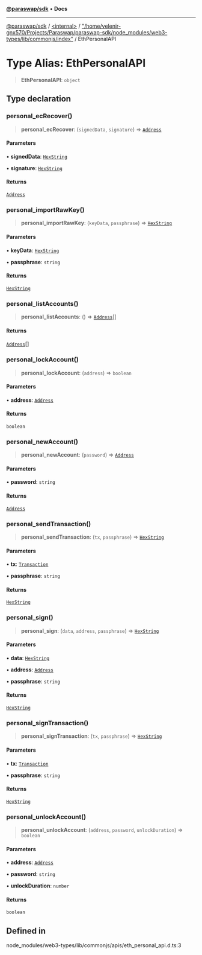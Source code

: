[**@paraswap/sdk**](../../../../README.md) • **Docs**

***

[@paraswap/sdk](../../../../globals.md) / [\<internal\>](../../../README.md) / ["/home/velenir-gnx570/Projects/Paraswap/paraswap-sdk/node\_modules/web3-types/lib/commonjs/index"](../README.md) / EthPersonalAPI

# Type Alias: EthPersonalAPI

> **EthPersonalAPI**: `object`

## Type declaration

### personal\_ecRecover()

> **personal\_ecRecover**: (`signedData`, `signature`) => [`Address`](../../../type-aliases/Address.md)

#### Parameters

• **signedData**: [`HexString`](../../../type-aliases/HexString.md)

• **signature**: [`HexString`](../../../type-aliases/HexString.md)

#### Returns

[`Address`](../../../type-aliases/Address.md)

### personal\_importRawKey()

> **personal\_importRawKey**: (`keyData`, `passphrase`) => [`HexString`](../../../type-aliases/HexString.md)

#### Parameters

• **keyData**: [`HexString`](../../../type-aliases/HexString.md)

• **passphrase**: `string`

#### Returns

[`HexString`](../../../type-aliases/HexString.md)

### personal\_listAccounts()

> **personal\_listAccounts**: () => [`Address`](../../../type-aliases/Address.md)[]

#### Returns

[`Address`](../../../type-aliases/Address.md)[]

### personal\_lockAccount()

> **personal\_lockAccount**: (`address`) => `boolean`

#### Parameters

• **address**: [`Address`](../../../type-aliases/Address.md)

#### Returns

`boolean`

### personal\_newAccount()

> **personal\_newAccount**: (`password`) => [`Address`](../../../type-aliases/Address.md)

#### Parameters

• **password**: `string`

#### Returns

[`Address`](../../../type-aliases/Address.md)

### personal\_sendTransaction()

> **personal\_sendTransaction**: (`tx`, `passphrase`) => [`HexString`](../../../type-aliases/HexString.md)

#### Parameters

• **tx**: [`Transaction`](../interfaces/Transaction.md)

• **passphrase**: `string`

#### Returns

[`HexString`](../../../type-aliases/HexString.md)

### personal\_sign()

> **personal\_sign**: (`data`, `address`, `passphrase`) => [`HexString`](../../../type-aliases/HexString.md)

#### Parameters

• **data**: [`HexString`](../../../type-aliases/HexString.md)

• **address**: [`Address`](../../../type-aliases/Address.md)

• **passphrase**: `string`

#### Returns

[`HexString`](../../../type-aliases/HexString.md)

### personal\_signTransaction()

> **personal\_signTransaction**: (`tx`, `passphrase`) => [`HexString`](../../../type-aliases/HexString.md)

#### Parameters

• **tx**: [`Transaction`](../interfaces/Transaction.md)

• **passphrase**: `string`

#### Returns

[`HexString`](../../../type-aliases/HexString.md)

### personal\_unlockAccount()

> **personal\_unlockAccount**: (`address`, `password`, `unlockDuration`) => `boolean`

#### Parameters

• **address**: [`Address`](../../../type-aliases/Address.md)

• **password**: `string`

• **unlockDuration**: `number`

#### Returns

`boolean`

## Defined in

node\_modules/web3-types/lib/commonjs/apis/eth\_personal\_api.d.ts:3
